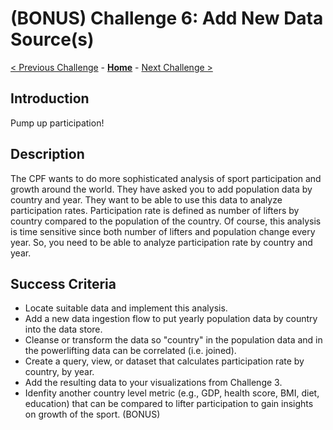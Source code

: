 # (BONUS) Challenge 6: Add New Data Source(s)

[< Previous Challenge](./05-data-masking.md) - **[Home](../README.md)** - [Next Challenge >](./07-ml.md)

## Introduction
Pump up participation! 

## Description
The CPF wants to do more sophisticated analysis of sport participation and growth around the world.  They have asked you to add population data by country and year.  They want to be able to use this data to analyze participation rates.  Participation rate is defined as number of lifters by country compared to the population of the country.  Of course, this analysis is time sensitive since both number of lifters and population change every year.  So, you need to be able to analyze participation rate by country and year.


## Success Criteria
- Locate suitable data and implement this analysis.
- Add a new data ingestion flow to put yearly population data by country into the data store.
- Cleanse or transform the data so "country" in the population data and in the powerlifting data can be correlated (i.e. joined).
- Create a query, view, or dataset that calculates participation rate by country, by year.
- Add the resulting data to your visualizations from Challenge 3.
- Idenfity another country level metric (e.g., GDP, health score, BMI, diet, education) that can be compared to lifter participation to gain insights on growth of the sport. (BONUS)